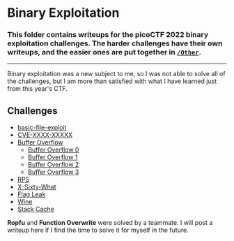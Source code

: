 # Binary Exploitation

### This folder contains writeups for the picoCTF 2022 binary exploitation challenges. The harder challenges have their own writeups, and the easier ones are put together in [`/Other`](/Cryptography/Other/README.md).

---

Binary exploitation was a new subject to me, so I was not able to solve all of the challenges, but I am more than satisfied with what I have learned just from this year's CTF.

## Challenges

- [basic-file-exploit](/Binary%20Exploitation/Other/README/md/#basic-file-exploit---100-pts)
- [CVE-XXXX-XXXXX](/Binary%20Exploitation/Other/README/md/#cve-xxxx-xxxxx---100-pts)
- [Buffer Overflow](/Binary%20Exploitation/Other/README/md/#buffer-overflow-0-3)
  - [Buffer Overflow 0](/Binary%20Exploitation/Other/README/md/#buffer-overflow-0)
  - [Buffer Overflow 1](/Binary%20Exploitation/Other/README/md/#buffer-overflow-1)
  - [Buffer Overflow 2](/Binary%20Exploitation/Other/README/md/#buffer-overflow-2)
  - [Buffer Overflow 3](/Binary%20Exploitation/Other/README/md/#buffer-overflow-3)
- [RPS](/Binary%20Exploitation/RPS/README.md)
- [X-Sixty-What](/Binary%20Exploitation/RPS/README.md)
- [Flag Leak](/Binary%20Exploitation/Flag%20Leak/README.md)
- [Wine](/Binary%20Exploitation/Wine/README.md)
- [Stack Cache](/Binary%20Exploitation/Stack%20Cache/README.md)

**Ropfu** and **Function Overwrite** were solved by a teammate. I will post a writeup here if I find the time to solve it for myself in the future.
